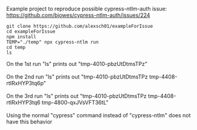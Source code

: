 Example project to reproduce possible cypress-ntlm-auth issue: https://github.com/bjowes/cypress-ntlm-auth/issues/224

```
git clone https://github.com/alexsch01/exampleForIssue
cd exampleForIssue
npm install
TEMP="./temp" npx cypress-ntlm run
cd temp
ls
```
On the 1st run "ls" prints out "tmp-4010-pbzUtDtmsTPz"\
\
On the 2nd run "ls" prints out "tmp-4010-pbzUtDtmsTPz  tmp-4408-rtIRxHYP3tq6p"\
\
On the 3rd run "ls" prints out "tmp-4010-pbzUtDtmsTPz  tmp-4408-rtIRxHYP3tq6  tmp-4800-qxJVsVFT36tL"\
\
Using the normal "cypress" command instead of "cypress-ntlm" does not have this behavior
